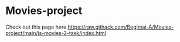 # Movies-project
Check out this page here https://raw.githack.com/Begimai-A/Movies-project/main/js-movies-2-task/index.html
